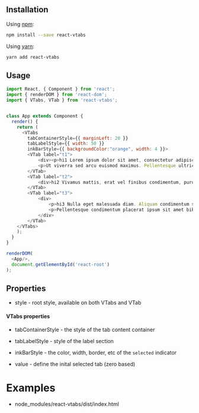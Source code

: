 
## Installation
Using [npm](https://www.npmjs.com/):
```bash
npm install --save react-vtabs
```
Using [yarn](https://yarnpkg.com/en/):
```bash
yarn add react-vtabs
```

## Usage

```js
import React, { Component } from 'react';
import { renderDOM } from 'react-dom';
import { VTabs, VTab } from 'react-vtabs';


class App extends Component {
  render() {
    return (
      <VTabs
		tabContainerStyle={{ marginLeft: 20 }}
		tabLabelStyle={{ width: 50 }}
		inkBarStyle={{ backgroundColor:"orange", width: 4 }}>
		<VTab label="t1">
			<div><p>hi1 Lorem ipsum dolor sit amet, consectetur adipiscing elit. Sed accumsan nibh dapibus, varius leo a, posuere mauris. Vivamus mattis, erat vel finibus condimentum, purus justo fringilla lorem, vitae lobortis neque arcu eu est. Ut pretium rutrum turpis, vel tempus turpis viverra nec.</p>
			<p>Ut viverra sed arcu euismod maximus. Pellentesque ultrices, nisi at consectetur tempor, orci enim interdum ex, vitae congue lorem massa vitae mauris.</p></div>
		</VTab>
		<VTab label="t2">
			<div>hi2 Vivamus mattis, erat vel finibus condimentum, purus justo fringilla lorem, vitae lobortis neque arcu eu est. Ut pretium rutrum turpis, vel tempus turpis viverra nec</div>
		</VTab>
		<VTab label="t3">
			<div>
				<p>hi3 Nulla eget malesuada diam. Aliquam condimentum scelerisque odio, non consequat diam sodales fermentum. Vestibulum et congue leo. Duis tincidunt metus eu ullamcorper lacinia. Vestibulum ante ipsum primis in faucibus orci luctus et ultrices posuere cubilia Curae;</p>
				<p>Pellentesque condimentum placerat ipsum sit amet bibendum. Vestibulum mattis magna et interdum aliquam.</p>
			</div>
		</VTab>
	</VTabs>
    );
  }
}

renderDOM(
  <App/>,
  document.getElementById('react-root')
);
```

## Properties

* style -  root style, available on both VTabs and VTab

#### VTabs properties
* tabContainerStyle - the style of the tab content container

* tabLabelStyle - style of the label section

* inkBarStyle - the color, width, border, etc of the `selected` indicator

* value - define the inital selected tab (zero based)

# Examples

* node_modules/react-vtabs/dist/index.html

